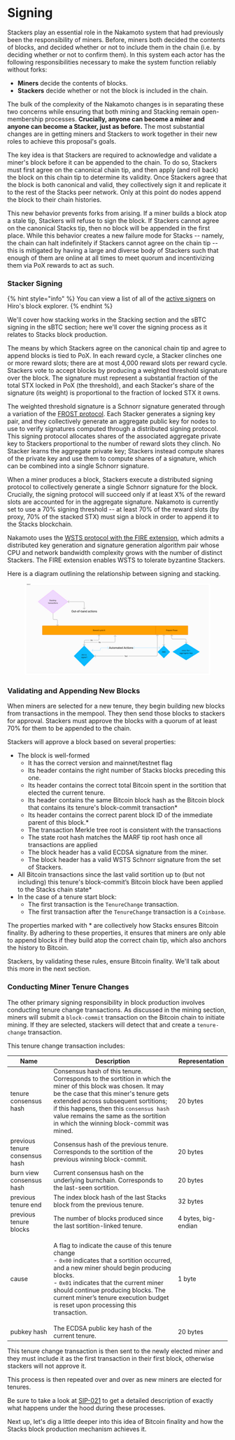 # Signing

Stackers play an essential role in the Nakamoto system that had previously been the responsibility of miners. Before, miners both decided the contents of blocks, and decided whether or not to include them in the chain (i.e. by deciding whether or not to confirm them). In this system each actor has the following responsibilities necessary to make the system function reliably without forks:

* **Miners** decide the contents of blocks.
* **Stackers** decide whether or not the block is included in the chain.

The bulk of the complexity of the Nakamoto changes is in separating these two concerns while ensuring that both mining and Stacking remain open-membership processes. **Crucially, anyone can become a miner and anyone can become a Stacker, just as before.** The most substantial changes are in getting miners and Stackers to work together in their new roles to achieve this proposal's goals.

The key idea is that Stackers are required to acknowledge and validate a miner's block before it can be appended to the chain. To do so, Stackers must first agree on the canonical chain tip, and then apply (and roll back) the block on this chain tip to determine its validity. Once Stackers agree that the block is both canonical and valid, they collectively sign it and replicate it to the rest of the Stacks peer network. Only at this point do nodes append the block to their chain histories.

This new behavior prevents forks from arising. If a miner builds a block atop a stale tip, Stackers will refuse to sign the block. If Stackers cannot agree on the canonical Stacks tip, then no block will be appended in the first place. While this behavior creates a new failure mode for Stacks -- namely, the chain can halt indefinitely if Stackers cannot agree on the chain tip -- this is mitigated by having a large and diverse body of Stackers such that enough of them are online at all times to meet quorum and incentivizing them via PoX rewards to act as such.

### Stacker Signing

{% hint style="info" %}
You can view a list of all of the [active signers](https://explorer.hiro.so/signers?chain=mainnet) on Hiro's block explorer.
{% endhint %}

We'll cover how stacking works in the Stacking section and the sBTC signing in the sBTC section; here we'll cover the signing process as it relates to Stacks block production.

The means by which Stackers agree on the canonical chain tip and agree to append blocks is tied to PoX. In each reward cycle, a Stacker clinches one or more reward slots; there are at most 4,000 reward slots per reward cycle. Stackers vote to accept blocks by producing a weighted threshold signature over the block. The signature must represent a substantial fraction of the total STX locked in PoX (the threshold), and each Stacker's share of the signature (its weight) is proportional to the fraction of locked STX it owns.

The weighted threshold signature is a Schnorr signature generated through a variation of the [FROST protocol](https://eprint.iacr.org/2020/852.pdf). Each Stacker generates a signing key pair, and they collectively generate an aggregate public key for nodes to use to verify signatures computed through a distributed signing protocol. This signing protocol allocates shares of the associated aggregate private key to Stackers proportional to the number of reward slots they clinch. No Stacker learns the aggregate private key; Stackers instead compute shares of the private key and use them to compute shares of a signature, which can be combined into a single Schnorr signature.

When a miner produces a block, Stackers execute a distributed signing protocol to collectively generate a single Schnorr signature for the block. Crucially, the signing protocol will succeed only if at least X% of the reward slots are accounted for in the aggregate signature. Nakamoto is currently set to use a 70% signing threshold -- at least 70% of the reward slots (by proxy, 70% of the stacked STX) must sign a block in order to append it to the Stacks blockchain.

Nakamoto uses the [WSTS protocol with the FIRE extension](https://trust-machines.github.io/wsts/wsts.pdf), which admits a distributed key generation and signature generation algorithm pair whose CPU and network bandwidth complexity grows with the number of distinct Stackers. The FIRE extension enables WSTS to tolerate byzantine Stackers.

Here is a diagram outlining the relationship between signing and stacking.

<figure><img src="../.gitbook/assets/image (19).png" alt=""><figcaption></figcaption></figure>

### Validating and Appending New Blocks

When miners are selected for a new tenure, they begin building new blocks from transactions in the mempool. They then send those blocks to stackers for approval. Stackers must approve the blocks with a quorum of at least 70% for them to be appended to the chain.

Stackers will approve a block based on several properties:

* The block is well-formed
  * It has the correct version and mainnet/testnet flag
  * Its header contains the right number of Stacks blocks preceding this one.
  * Its header contains the correct total Bitcoin spent in the sortition that elected the current tenure.
  * Its header contains the same Bitcoin block hash as the Bitcoin block that contains its tenure's block-commit transaction\*
  * Its header contains the correct parent block ID of the immediate parent of this block.\*
  * The transaction Merkle tree root is consistent with the transactions
  * The state root hash matches the MARF tip root hash once all transactions are applied
  * The block header has a valid ECDSA signature from the miner.
  * The block header has a valid WSTS Schnorr signature from the set of Stackers.
* All Bitcoin transactions since the last valid sortition up to (but not including) this tenure's block-commit’s Bitcoin block have been applied to the Stacks chain state\*
* In the case of a tenure start block:
  * The first transaction is the `TenureChange` transaction.
  * The first transaction after the `TenureChange` transaction is a `Coinbase`.

The properties marked with \* are collectively how Stacks ensures Bitcoin finality. By adhering to these properties, it ensures that miners are only able to append blocks if they build atop the correct chain tip, which also anchors the history to Bitcoin.

Stackers, by validating these rules, ensure Bitcoin finality. We'll talk about this more in the next section.

### Conducting Miner Tenure Changes

The other primary signing responsibility in block production involves conducting tenure change transactions. As discussed in the mining section, miners will submit a `block-commit` transaction on the Bitcoin chain to initiate mining. If they are selected, stackers will detect that and create a `tenure-change` transaction.

This tenure change transaction includes:

| Name                           | Description                                                                                                                                                                                                                                                                                                                                           | Representation      |
| ------------------------------ | ----------------------------------------------------------------------------------------------------------------------------------------------------------------------------------------------------------------------------------------------------------------------------------------------------------------------------------------------------- | ------------------- |
| tenure consensus hash          | Consensus hash of this tenure. Corresponds to the sortition in which the miner of this block was chosen. It may be the case that this miner's tenure gets extended across subsequent sortitions; if this happens, then this `consensus hash` value remains the same as the sortition in which the winning block-commit was mined.                     | 20 bytes            |
| previous tenure consensus hash | Consensus hash of the previous tenure. Corresponds to the sortition of the previous winning block-commit.                                                                                                                                                                                                                                             | 20 bytes            |
| burn view consensus hash       | Current consensus hash on the underlying burnchain. Corresponds to the last-seen sortition.                                                                                                                                                                                                                                                           | 20 bytes            |
| previous tenure end            | The index block hash of the last Stacks block from the previous tenure.                                                                                                                                                                                                                                                                               | 32 bytes            |
| previous tenure blocks         | The number of blocks produced since the last sortition-linked tenure.                                                                                                                                                                                                                                                                                 | 4 bytes, big-endian |
| cause                          | <p>A flag to indicate the cause of this tenure change<br>- <code>0x00</code> indicates that a sortition occurred, and a new miner should begin producing blocks.<br>- <code>0x01</code> indicates that the current miner should continue producing blocks. The current miner’s tenure execution budget is reset upon processing this transaction.</p> | 1 byte              |
| pubkey hash                    | The ECDSA public key hash of the current tenure.                                                                                                                                                                                                                                                                                                      | 20 bytes            |

This tenure change transaction is then sent to the newly elected miner and they must include it as the first transaction in their first block, otherwise stackers will not approve it.

This process is then repeated over and over as new miners are elected for tenures.

Be sure to take a look at [SIP-021](https://github.com/stacksgov/sips/blob/feat/sip-021-nakamoto/sips/sip-021/sip-021-nakamoto.md) to get a detailed description of exactly what happens under the hood during these processes.

Next up, let's dig a little deeper into this idea of Bitcoin finality and how the Stacks block production mechanism achieves it.
